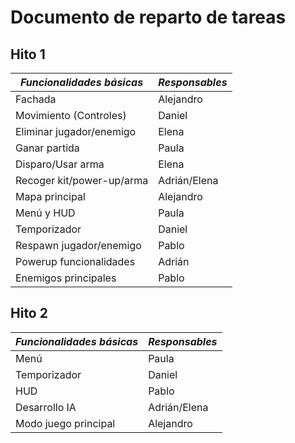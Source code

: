 # Documento de reparto de tareas

## Hito 1

| *Funcionalidades básicas*  | *Responsables* |
|---|---|
|  Fachada |  Alejandro |
|  Movimiento (Controles) |  Daniel |
|  Eliminar jugador/enemigo |  Elena |
|  Ganar partida |  Paula |
|  Disparo/Usar arma |  Elena |
|  Recoger kit/power-up/arma |  Adrián/Elena |
|  Mapa principal |  Alejandro |
|  Menú y HUD |  Paula |
|  Temporizador |  Daniel |
|  Respawn jugador/enemigo |  Pablo |
|  Powerup funcionalidades |  Adrián |
|  Enemigos principales |  Pablo |

## Hito 2

| *Funcionalidades básicas*  | *Responsables* |
|---|---|
|  Menú |  Paula |
|  Temporizador |  Daniel |
|  HUD |  Pablo |
|  Desarrollo IA |  Adrián/Elena |
|  Modo juego principal |  Alejandro |
